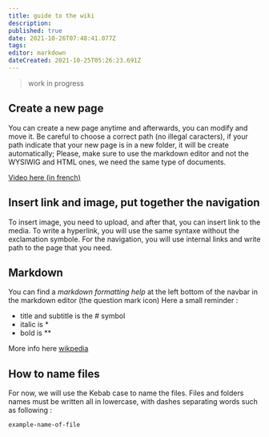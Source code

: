 ```yaml
---
title: guide to the wiki
description: 
published: true
date: 2021-10-26T07:48:41.077Z
tags: 
editor: markdown
dateCreated: 2021-10-25T05:26:23.691Z
---
```



> work in progress

## Create a new page

You can create a new page anytime and afterwards, you can modify and move it.
Be careful to choose a correct path (no illegal caracters), if your path indicate that your new page is in a new folder, it will be create automatically;
Please, make sure to use the markdown editor and not the WYSIWIG and HTML ones, we need the same type of documents.

[Video here (in french)](https://www.youtube.com/watch?v=Fr04tT99zLE&list=PL4ZDQd5jvnn4scBTj_EY8R6-hsgXC88-S)

## Insert link and image, put together the navigation

To insert image, you need to upload, and after that, you can insert link to the media.
To write a hyperlink, you will use the same syntaxe without the exclamation symbole.
For the navigation, you will use internal links and write path to the page that you need. 

## Markdown

You can find a *markdown formatting help* at the left bottom of the navbar in the markdown editor (the question mark icon)
Here a small reminder :
-	title and subtitle is the # symbol
- italic is *
- bold is **


More info here [wikpedia](https://en.wikipedia.org/wiki/Markdown)

## How to name files

For now, we will use the Kebab case to name the files. Files and folders names must be written all in lowercase, with dashes separating words such as following :

`example-name-of-file`
